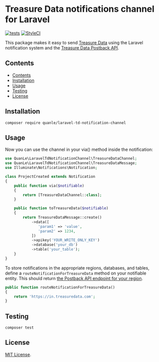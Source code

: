 <!-- no toc -->
# Treasure Data notifications channel for Laravel

[![tests](https://github.com/quanle/laravel-td-notification-channel/actions/workflows/tests.yml/badge.svg)](https://github.com/quanle/laravel-td-notification-channel/actions/workflows/tests.yml)
[![StyleCI](https://github.styleci.io/repos/465760296/shield?branch=main)](https://github.styleci.io/repos/465760296?branch=main)

This package makes it easy to send [Treasure Data](https://www.treasuredata.com/) using the Laravel notification system and the [Treasure Data Postback API](https://docs.treasuredata.com/display/public/PD/Postback+API).

## Contents

- [Contents](#contents)
- [Installation](#installation)
- [Usage](#usage)
- [Testing](#testing)
- [License](#license)
## Installation

```
composer require quanle/laravel-td-notification-channel
```

## Usage

Now you can use the channel in your via() method inside the notification:

```php
use QuanLe\LaravelTdNotificationChannel\TreasureDataChannel;
use QuanLe\LaravelTdNotificationChannel\TreasureDataMessage;
use Illuminate\Notifications\Notification;

class ProjectCreated extends Notification
{
    public function via($notifiable)
    {
        return [TreasureDataChannel::class];
    }

    public function toTreasureData($notifiable)
    {
        return TreasureDataMessage::create()
            ->data([
               'param1' => 'value',
               'param2' => 1234,
            ])
            ->apikey('YOUR_WRITE_ONLY_KEY')
            ->database('your_db')
            ->table('your_table');
    }
}
```

To store notifications in the appropriate regions, databases, and tables, define a `routeNotificationForTreasureData` method on your notifiable entity. This should return [the Postback API endpoint for your region](https://docs.treasuredata.com/display/public/PD/Sites+and+Endpoints).

```php
public function routeNotificationForTreasureData()
{
    return 'https://in.treasuredata.com';
}
```

## Testing

```
composer test
```

## License

[MIT License](./LICENSE).
